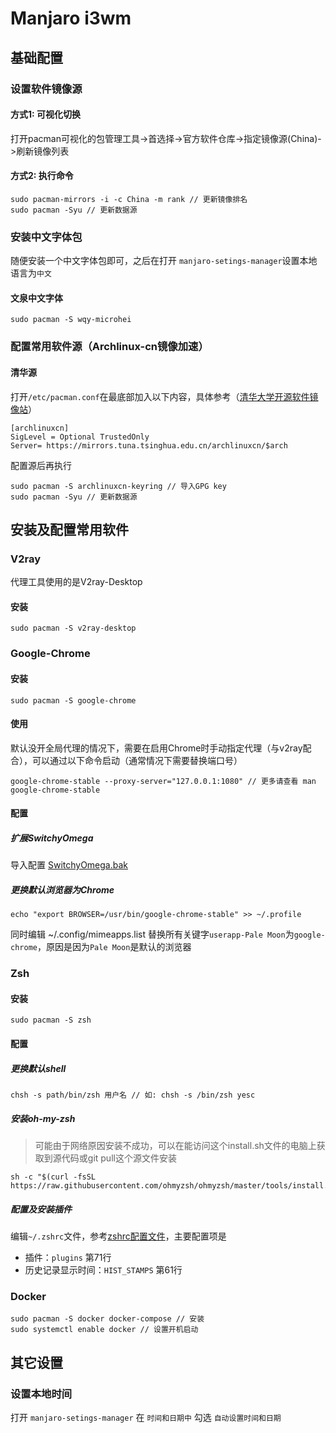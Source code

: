 # Manjaro i3wm

## 基础配置

### 设置软件镜像源

#### 方式1: 可视化切换
打开pacman可视化的包管理工具->首选择->官方软件仓库->指定镜像源(China)->刷新镜像列表

#### 方式2: 执行命令
```
sudo pacman-mirrors -i -c China -m rank // 更新镜像排名
sudo pacman -Syu // 更新数据源
```

### 安装中文字体包

随便安装一个中文字体包即可，之后在打开 `manjaro-setings-manager`设置本地语言为`中文`

#### 文泉中文字体

```
sudo pacman -S wqy-microhei
```

### 配置常用软件源（Archlinux-cn镜像加速）

#### 清华源
打开`/etc/pacman.conf`在最底部加入以下内容，具体参考（[清华大学开源软件镜像站](https://mirror.tuna.tsinghua.edu.cn/help/archlinuxcn/)）
```
[archlinuxcn]
SigLevel = Optional TrustedOnly
Server= https://mirrors.tuna.tsinghua.edu.cn/archlinuxcn/$arch
```

配置源后再执行
```
sudo pacman -S archlinuxcn-keyring // 导入GPG key
sudo pacman -Syu // 更新数据源
```

## 安装及配置常用软件

### V2ray
代理工具使用的是V2ray-Desktop

#### 安装
```
sudo pacman -S v2ray-desktop
```


### Google-Chrome

#### 安装
```
sudo pacman -S google-chrome
```

#### 使用
默认没开全局代理的情况下，需要在启用Chrome时手动指定代理（与v2ray配合），可以通过以下命令启动（通常情况下需要替换端口号）
```
google-chrome-stable --proxy-server="127.0.0.1:1080" // 更多请查看 man google-chrome-stable
```

#### 配置

##### 扩展SwitchyOmega
导入配置 [SwitchyOmega.bak](Software/Chrome/SwitchyOmega.bak)

##### 更换默认浏览器为Chrome
```
echo "export BROWSER=/usr/bin/google-chrome-stable" >> ~/.profile
```
同时编辑 ~/.config/mimeapps.list 替换所有关键字`userapp-Pale Moon`为`google-chrome`，原因是因为`Pale Moon`是默认的浏览器


### Zsh

#### 安装
```
sudo pacman -S zsh
```

#### 配置

##### 更换默认shell
```
chsh -s path/bin/zsh 用户名 // 如: chsh -s /bin/zsh yesc
```

##### 安装oh-my-zsh
> 可能由于网络原因安装不成功，可以在能访问这个install.sh文件的电脑上获取到源代码或git pull这个源文件安装
```
sh -c "$(curl -fsSL https://raw.githubusercontent.com/ohmyzsh/ohmyzsh/master/tools/install.sh)"
```

##### 配置及安装插件
编辑`~/.zshrc`文件，参考[zshrc配置文件](Software/Zsh/zshrc)，主要配置项是
- 插件：`plugins` 第71行
- 历史记录显示时间：`HIST_STAMPS` 第61行


### Docker

```
sudo pacman -S docker docker-compose // 安装
sudo systemctl enable docker // 设置开机启动
```


## 其它设置

### 设置本地时间

打开 `manjaro-setings-manager` 在 `时间和日期中` 勾选 `自动设置时间和日期`
